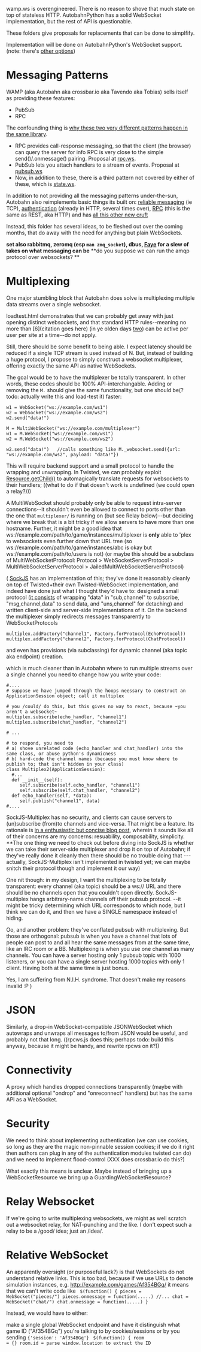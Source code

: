 wamp.ws is overengineered. There is no reason to shove that much state on top of stateless HTTP.
AutobahnPython has a solid WebSocket implementation,
but the rest of API is questionable.

These folders give proposals for replacements that can be done to simplfify.

Implementation will be done on AutobahnPython's WebSocket support.
(note: there's [other options](../../wiki/Platforms-and-APIs.md#networking))

Messaging Patterns
==================

WAMP (aka Autobahn aka crossbar.io aka Tavendo aka Tobias) sells itself as providing these features:

* PubSub
* RPC

The confounding thing is [why these two very different patterns happen in the same library](http://wamp.ws/faq/#why_rpc_and_pubsub).

* RPC provides call-response messaging, so that the client (the browser) can query the server for info
RPC is very close to the simple send()/.onmessage() pairing.
Proposal at [rpc.ws](rpc.ws).
* PubSub lets you attach handlers to a stream of events. Proposal at [pubsub.ws](pubsub.ws/)
* Now, in addition to these, there is a third pattern not covered by either of these, which is [state.ws](state.ws/).

In addition to not providing all the messaging patterns under-the-sun, Autobahn also reimplements basic things its built on: [reliable messaging](https://github.com/tavendo/WAMP/blob/master/spec/basic.md#realms-sessions-and-transports) (ie TCP), [authentication](https://github.com/tavendo/WAMP/blob/master/spec/basic.md#realms-sessions-and-transports) (already in HTTP, several times over), [RPC](https://github.com/tavendo/WAMP/blob/master/spec/basic.md#remote-procedure-calls) (this is the same as REST, aka HTTP) and has [all this other new cruft](https://github.com/tavendo/WAMP/blob/master/spec/advanced.md#subscriber-meta-events)

Instead, this folder has several ideas, to be fleshed out over the coming months, that do away with the need for anything but plain WebSockets.

**set also rabbitmq, zeromq (esp `man zmq_socket`), dbus, [Faye](http://faye.jcoglan.com/) for a slew of takes on what messaging can be**
**do you suppose we can run the amqp protocol over websockets? **

Multiplexing
============

One major stumbling block that Autobahn does solve is multiplexing multiple data streams over a single websocket.

loadtest.html demonstrates that we can probably get away with just opening distinct websockets,
and that standard HTTP rules--meaning no more than [6](citation goes here) (in ye olden days [two](FIXME))
can be active per user per site at a time--do not apply. 

Still, there should be some benefit to being able. I expect latency should be reduced if a single TCP stream is used instead of N. But, instead of building a huge protocol, 
I propose to simply construct a websocket multiplexer, offering exactly the same API as native WebSockets.

The goal would be to have the multiplexer be totally transparent. In other words, these codes should be 100% API-interchangable. Adding or removing the <code>M.</code> should give the same functionality, but one should be(? todo: actually write this and load-test it) faster:
```
w1 = WebSocket("ws://example.com/ws1")
w2 = WebSocket("ws://example.com/ws2")
w2.send("data!")
```

```
M = MultiWebSocket("ws://example.com/multiplexer")
w1 = M.WebSocket("ws://example.com/ws1")
w2 = M.WebSocket("ws://example.com/ws2")

w2.send("data!")   //calls something like M._websocket.send({url: "ws://example.com/ws2", payload: "data!"})
```


This will require backend support and a small protocol to handle the wrapping and unwrapping. In Twisted, we can probably exploit [Resource.getChild()](https://twistedmatrix.com/documents/current/api/twisted.web.resource.Resource.html#getChild) to automagically translate requests for websockets to their handlers; ((what to do if that doesn't work is undefined (we could open a relay?)))


A MultiWebSocket should probably only be able to request intra-server connections--it shouldn't even be allowed to connect to ports other than the one that ```multiplexer/``` is running on (but see Relay below)--but deciding where we break that is a bit tricky if we allow servers to have more than one hostname. Further, it might be a good idea that ws://example.com/path/to/game/instances/multiplexer is **only** able to 'plex to websockets even further down that URL tree (so ws://example.com/path/to/game/instances/abc is okay but ws://example.com/path/to/users is not) (or maybe this should be a subclass of MultiWebSocketProtocol: Protocol > WebSocketServerProtocol > MultiWebSocketServerProtocol > JailedMultiWebSocketServerProtocol)


(
[SockJS](https://github.com/sockjs/websocket-multiplex) has an implementation of this; they've done it reasonably cleanly on top of Twisted+their own Twisted-WebSocket implementation, and indeed have done just what I thought they'd have to: designed a small protocol ([it consists](https://github.com/sockjs/websocket-multiplex/blob/master/multiplex_client.js) of wrapping "data" in "sub,channel" to subscribe, "msg,channel,data" to send data, and "uns,channel" for detaching) and written client-side and server-side implementations of it. On the backend the multiplexer simply redirects messages transparently to WebSocketProtocols
```
multiplex.addFactory("channel1", Factory.forProtocol(EchoProtocol))
multiplex.addFactory("channel2", Factory.forProtocol(ChatProtocol))
```
and even has provisions (via subclassing) for dynamic channel (aka topic aka endpoint) creation.

which is much cleaner than in Autobahn where to run multiple streams over a single channel you need to change how you write your code:
```
#....
# suppose we have jumped through the hoops neessary to construct an ApplicationSession object; call it multiplex

# you /could/ do this, but this gives no way to react, because ~you aren't a websocket~
multiplex.subscribe(echo_handler, "channel1") 
multiplex.subscribe(chat_handler, "channel2") 

# ...

# to respond, you need to
# a) shove unrelated code (echo_handler and chat_handler) into the same class, or abuse python's dynamicness
# b) hard-code the channel names (because you must know where to publish to; that isn't hidden in your class)
class Multiplex2(ApplicationSession):
  #...
  def __init__(self):
     self.subscribe(self.echo_handler, "channel1")
     self.subscribe(self.chat_handler, "channel2")
  def echo_handler(self, *data):
     self.publish("channel1", data)
#....
```

SockJS-Multiplex has no security, and clients can cause servers to (un)subscribe (from)to channels and vice-versa. That might be a feature.
Its rationale is [in a enthusiastic but concise blog post](https://www.rabbitmq.com/blog/2012/02/23/how-to-compose-apps-using-websockets/), wherein it sounds like all of their concerns are my concerns: resuability, composability, simplicity. **The one thing we need to check out before diving into SockJS is whether we can take their server-side multiplexer and drop it on top of Autobahn; if they've really done it cleanly then there should be no trouble doing that --- actually, SockJS-Multiplex isn't implemented in twisted yet; we can maybe snitch their protocol though and implement it our way)

One nit though: in my design, I want the multiplexing to be totally transparent: every channel (aka topic) should be a ws:// URL and there should be no channels open that you couldn't open directly. SockJS-multiplex hangs arbitrary-name channels off their pubsub protocol. --it might be tricky determining which URL corresponds to which node, but I think we can do it, and then we have a SINGLE namespace instead of hiding.

Oo, and another problem: they've conflated pubsub with multiplexing. But those are orthogonal: pubsub is when you have a channel that lots of people can post to and all hear the same messages from at the same time, like an IRC room or a BB. Multiplexing is when you use one channel as many channels. You can have a server hosting only 1 pubsub topic with 1000 listeners, or you can have a single server hosting 1000 topics with only 1 client. Having both at the same time is just bonus.

Yes, I am suffering from N.I.H. syndrome. That doesn't make my reasons invalid :P
)

JSON
====

Similarly, a drop-in WebSocket-compatible JSONWebSocket which autowraps and unwraps all messages to/from JSON would be useful, and probably not that long.
((rpcws.js does this; perhaps todo: build this anyway, because it might be handy, and rewrite rpcws on it?))

Connectivity
============

A proxy which handles dropped connections transparently
(maybe with additional optional "ondrop" and "onreconnect" handlers)
but has the same API as a WebSocket.

Security
========

We need to think about implementing authentication (we can use cookies, so long as they are the magic non-pinnable session cookies; if we do it right then authors can plug in any of the authentication modules twisted can do) and we need to implement flood-control (XXX does crossbar.io do this?)

What exactly this means is unclear. Maybe instead of bringing up a WebSocketResource we bring up a GuardingWebSocketResource?


Relay Websocket
================

If we're going to write multiplexing websockets, we might as well scratch out a websocket relay, for NAT-punching and the like. I don't expect such a relay to be a /good/ idea; just an /idea/.


Relative WebSocket
==================

An apparently oversight (or purposeful lack?) is that WebSockets do not understand relative links.
This is too bad, because if we use URLs to denote simulation instances, e.g. http://example.com/games/Af354BGq/
it means that we can't write code like
<code>
$(function() {
  pieces = WebSocket("pieces/")
  pieces.onmessage = function(.....)
  //...
  chat = WebSocket("chat/")
  chat.onmessage = function(.....)
}
</code>

Instead, we would have to either:

 make a single global WebSocket endpoint and have it distinguish what
game ID ("Af354BGq") you're talking to by cookies/sessions or by you sending <code>{'session': 'Af354BGq'}</code>
<code>
$(function() {
  room = {}
  room.id = parse window.location to extract the ID
  
